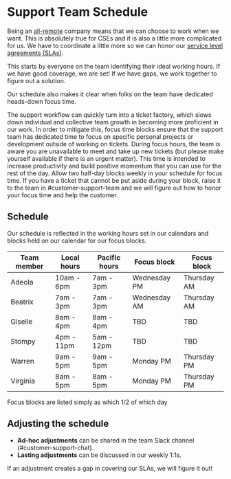 # Support Team Schedule

Being an [all-remote](https://about.sourcegraph.com/company/remote) company means that we can choose to work when we want. This is absolutely true for CSEs and it is also a little more complicated for us. We have to coordinate a little more so we can honor our [service level agreements (SLAs)](https://about.sourcegraph.com/handbook/ce/support#our-service-level-agreements-slas). 

This starts by everyone on the team identifying their ideal working hours. If we have good coverage, we are set! If we have gaps, we work together to figure out a solution. 

Our schedule also makes it clear when folks on the team have dedicated heads-down focus time.

The support workflow can quickly turn into a ticket factory, which slows down individual and collective team growth in becoming more proficient in our work. In order to mitigate this, focus time blocks ensure that the support team has dedicated time to focus on specific personal projects or development outside of working on tickets. During focus hours, the team is aware you are unavailable to meet and take up new tickets (but please make yourself available if there is an urgent matter). This time is intended to increase productivity and build positive momentum that you can use for the rest of the day. Allow two half-day blocks weekly in your schedule for focus time. If you have a ticket that cannot be put aside during your block, raise it to the team in #customer-support-team and we will figure out how to honor your focus time and help the customer.

## Schedule
Our schedule is reflected in the working hours set in our calendars and blocks held on our calendar for our focus blocks.

|Team member|Local hours|Pacific hours|Focus block|Focus block
|---|---|---|---|---|
|Adeola|10am - 6pm|7am - 3pm|Wednesday PM|Thursday AM|
|Beatrix|7am - 3pm|7am - 3pm|Wednesday AM|Thursday AM|
|Giselle|8am - 4pm|8am - 4pm|TBD|TBD|
|Stompy|4pm - 11pm|5am - 12pm|TBD|TBD|
|Warren|9am - 5pm|9am - 5pm|Monday PM|Thursday PM|
|Virginia|8am - 5pm|8am - 5pm|Monday PM|Thursday PM|

Focus blocks are listed simply as which 1/2 of which day

## Adjusting the schedule
* **Ad-hoc adjustments** can be shared in the team Slack channel (#customer-support-chat).
* **Lasting adjustments** can be discussed in our weekly 1:1s. 

If an adjustment creates a gap in covering our SLAs, we will figure it out! 



